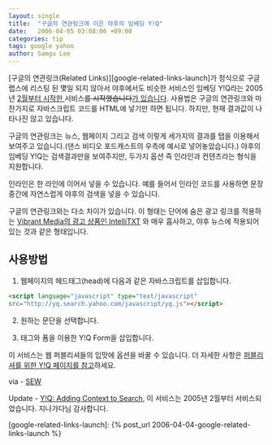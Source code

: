 ```yaml
---
layout: single
title:  "구글의 연관링크에 이은 야후의 임베딩 Y!Q"
date:   2006-04-05 03:08:06 +09:00
categories: tip
tags: google yahoo
author: Samgu Lee
---
```

[구글의 연관링크(Related Links)][google-related-links-launch]가 정식으로 구글 랩스에 리스팅 된 몇일 되지 않아서 야후에서도 비슷한 서비스인 임베딩 Y!Q라는 2005년 <ins datetime="2006-04-05T05:01:24+00:00">2월부터 시작한 </ins>서비스<del datetime="2006-04-05T04:58:34+00:00">를 시작했습니다</del><ins datetime="2006-04-05T04:58:34+00:00">가 있습니다</ins>. 사용법은 구글의 연관링크와 마찬가지로 자바스크립트 코드를 HTML에 넣기만 하면 됩니다. 하지만, 현재 결과값이 나타나진 않고 있습니다.

구글의 연관링크는 뉴스, 웹페이지 그리고 검색 이렇게 세가지의 결과를 탭을 이용해서 보여주고 있습니다.(댄스 비디오 포드캐스트의 우측에 예시로 넣어놓았습니다.) 야후의 임베딩 Y!Q는 검색결과만을 보여주지만, 두가지 옵션 즉 인라인과 컨텐츠라는 형식을 지원합니다.

인라인은 한 라인에 이어서 넣을 수 있습니다. 예를 들어서 인라인 코드를 사용하면 문장 중간에 자연스럽게 야후의 검색을 넣을 수 있습니다.

구글의 연관링크와는 다소 차이가 있습니다. 이 형태는 단어에 숨은 광고 링크를 적용하는 [Vibrant Media의 광고 상품인 IntelliTXT](http://www.vibrantmedia.com/site/web_01a.html) 와 매우 흡사하고, 야후 뉴스에 적용되어 있는 것과 같은 형태입니다.

## 사용방법

1. 웹페이지의 헤드태그(head)에 다음과 같은 자바스크립트를 삽입합니다.<br />

```html
<script language="javascript" type="text/javascript"
src="http://yq.search.yahoo.com/javascript/yq.js"></script>
```

2. 원하는 문단을 선택합니다.

3. 태그와 폼을 이용한 Y!Q Form을 삽입합니다.

이 서비스는 웹 퍼블리셔들의 입맛에 옵션을 바꿀 수 있습니다. 더 자세한 사항은 <a href="http://yq.search.yahoo.com/publisher/embed.html">퍼블리셔를 위한 Y!Q 페이지를 참고</a>하세요.

via - [SEW](http://blog.searchenginewatch.com/blog/060404-074457)

Update - [Y!Q: Adding Context to Search](http://www.ysearchblog.com/archives/000074.html), 이 서비스는 2005년 2월부터 서비스되었습니다. 지나가다님 감사합니다.

[google-related-links-launch]: {% post_url 2006-04-04-google-related-links-launch %}